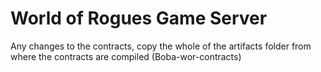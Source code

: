 # World of Rogues Game Server

Any changes to the contracts, copy the whole of the artifacts folder from where the contracts are compiled (Boba-wor-contracts)


